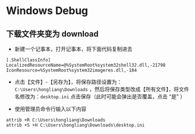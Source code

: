 # Windows Debug

## 下载文件夹变为 download

- 新建一个记事本，打开记事本，将下面代码复制进去

```
[.ShellClassInfo]
LocalizedResourceName=@%SystemRoot%system32shell32.dll,-21798
IconResource=%SystemRoot%system32imageres.dll,-184
```

- 点击【文件】-【另存为】，将保存路径设置为： `C:\Users\hongliang\Downloads` ，然后将保存类型改成【所有文件】，将文件名修改为：`desktop.ini`  点击保存（此时可能会弹出是否覆盖，点击 “是” ）

- 使用管理员命令行输入以下内容

```
attrib +R C:\Users\hongliang\Downloads
attrib +S +H C:\Users\hongliang\Downloads\desktop.ini
```


